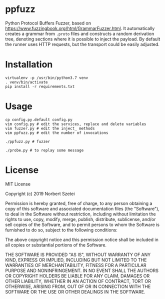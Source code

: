 # ppfuzz

Python Protocol Buffers Fuzzer, based on https://www.fuzzingbook.org/html/GrammarFuzzer.html. It automatically creates a grammar from `.proto` files and constructs a random derivation tree, denoting sections where it is possible to inject the payload. By default the runner uses HTTP requests, but the transport could be easily adjusted.

# Installation

```
virtualenv -p /usr/bin/python3.7 venv
. venv/bin/activate
pip install -r requirements.txt
```

# Usage

```
cp config.py.default config.py
vim config.py # edit the services, replace and delete variables
vim fuzzer.py # edit the inject_ methods
vim ppfuzz.py # edit the number of invocations

./ppfuzz.py # fuzzer

./probe.py # to replay some message
```

# License

MIT License

Copyright (c) 2019 Norbert Szetei

Permission is hereby granted, free of charge, to any person obtaining a copy
of this software and associated documentation files (the "Software"), to deal
in the Software without restriction, including without limitation the rights
to use, copy, modify, merge, publish, distribute, sublicense, and/or sell
copies of the Software, and to permit persons to whom the Software is
furnished to do so, subject to the following conditions:

The above copyright notice and this permission notice shall be included in all
copies or substantial portions of the Software.

THE SOFTWARE IS PROVIDED "AS IS", WITHOUT WARRANTY OF ANY KIND, EXPRESS OR
IMPLIED, INCLUDING BUT NOT LIMITED TO THE WARRANTIES OF MERCHANTABILITY,
FITNESS FOR A PARTICULAR PURPOSE AND NONINFRINGEMENT. IN NO EVENT SHALL THE
AUTHORS OR COPYRIGHT HOLDERS BE LIABLE FOR ANY CLAIM, DAMAGES OR OTHER
LIABILITY, WHETHER IN AN ACTION OF CONTRACT, TORT OR OTHERWISE, ARISING FROM,
OUT OF OR IN CONNECTION WITH THE SOFTWARE OR THE USE OR OTHER DEALINGS IN THE
SOFTWARE.
